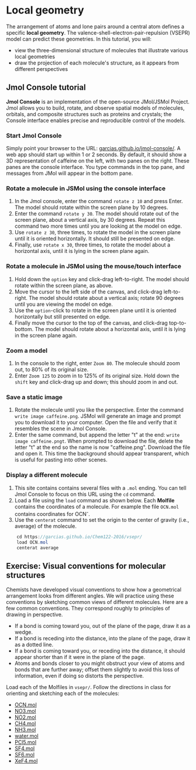 # Local geometry

The arrangement of atoms and lone pairs around a central atom defines a specific **local geometry**. The valence-shell-electron-pair-repulsion (VSEPR) model can predict these geometries. In this tutorial, you will:

- view the three-dimensional structure of molecules that illustrate various local geometries
- draw the projection of each molecule's structure, as it appears from different perspectives


## Jmol Console tutorial

**Jmol Console** is an implementation of the open-source JMol/JSMol Project. Jmol allows you to build, rotate, and observe spatial models of molecules, orbitals, and composite structures such as proteins and crystals; the Console interface enables precise and reproducible control of the models. 

### Start Jmol Console

Simply point your browser to the URL: [garcias.github.io/jmol-console/](https://garcias.github.io/jmol-console/). A web app should start up within 1 or 2 seconds. By default, it should show a 3D representation of caffeine on the left, with two panes on the right. These panes are the console interface. You type commands in the top pane, and messages from JMol will appear in the bottom pane.

### Rotate a molecule in JSMol using the console interface

1. In the Jmol console, enter the command `rotate z 10` and press Enter. The model should rotate within the screen plane by 10 degrees.
2. Enter the command `rotate y 30`. The model should rotate out of the screen plane, about a vertical axis, by 30 degrees. Repeat this command two more times until you are looking at the model on edge. 
3. Use `rotate z 30`, three times, to rotate the model in the screen plane until it is oriented horizontally. It should still be presented on edge. 
4. Finally, use `rotate x 30`, three times, to rotate the model about a horizontal axis, until it is lying in the screen plane again.

### Rotate a molecule in JSMol using the mouse/touch interface

1. Hold down the `option` key and click-drag left-to-right. The model should rotate within the screen plane, as above.
2. Move the cursor to the left side of the canvas, and click-drag left-to-right. The model should rotate about a vertical axis; rotate 90 degrees until you are viewing the model on edge. 
3. Use the `option`-click to rotate in the screen plane until it is oriented horizontally but still presented on edge. 
4. Finally move the cursor to the top of the canvas, and click-drag top-to-bottom. The model should rotate about a horizontal axis, until it is lying in the screen plane again.

### Zoom a model

1. In the console to the right, enter `Zoom 80`. The molecule should zoom out, to 80% of its original size. 
2. Enter `Zoom 125` to zoom in to 125% of its original size. Hold down the `shift` key and click-drag up and down; this should zoom in and out.

### Save a static image

1. Rotate the molecule until you like the perspective. Enter the command `write image caffeine.png`. JSMol will generate an image and prompt you to download it to your computer. Open the file and verify that it resembles the scene in Jmol Console.
2. Enter the same command, but append the letter "t" at the end: `write image caffeine.pngt`. When prompted to download the file, delete the letter "t" at the end so the name is now "caffeine.png". Download the file and open it. This time the background should appear transparent, which is useful for pasting into other scenes.

### Display a different molecule

1. This site contains contains several files with a `.mol` ending. You can tell Jmol Console to focus on this URL using the `cd` command. 
2. Load a file using the `load` command as shown below. Each **Molfile** contains the coordinates of a molecule. For example the file `OCN.mol` contains coordinates for OCN<sup>-</sup>.
3. Use the `centerat` command to set the origin to the center of gravity (i.e., average) of the molecule.

```Java
    cd https://garcias.github.io/Chem122-2016/vsepr/
    load OCN.mol
    centerat average
```

## Exercise: Visual conventions for molecular structures

Chemists have developed visual conventions to show how a geometrical arrangement looks from different angles. We will practice using these conventions by sketching common views of different molecules. Here are a few common conventions. They correspond roughly to principles of drawing in perspective.

- If a bond is coming toward you, out of the plane of the page, draw it as a wedge.
- If a bond is receding into the distance, into the plane of the page, draw it as a dotted line.
- If a bond is coming toward you, or receding into the distance, it should appear shorter than if it were in the plane of the page.
- Atoms and bonds closer to you might obstruct your view of atoms and bonds that are further away; offset them slightly to avoid this loss of information, even if doing so distorts the perspective.

Load each of the Molfiles in `vsepr/`. Follow the directions in class for orienting and sketching each of the molecules:

- [OCN.mol](OCN.mol)
- [NO3.mol](NO3.mol)
- [NO2.mol](NO2.mol)
- [CH4.mol](CH4.mol)
- [NH3.mol](NH3.mol)
- [water.mol](water.mol)
- [PCl5.mol](PCl5.mol)
- [SF4.mol](SF4.mol)
- [SF6.mol](SF6.mol)
- [XeF4.mol](XeF4.mol)

